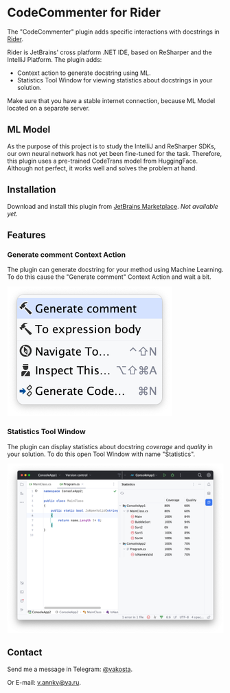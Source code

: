 # CodeCommenter for Rider

The "CodeCommenter" plugin adds specific interactions with docstrings in [Rider](https://www.jetbrains.com/rider/).

Rider is JetBrains' cross platform .NET IDE, based on ReSharper and the IntelliJ Platform. The plugin adds:
- Context action to generate docstring using ML.
- Statistics Tool Window for viewing statistics about docstrings in your solution.

Make sure that you have a stable internet connection, because ML Model located on a separate server.

## ML Model

As the purpose of this project is to study the IntelliJ and ReSharper SDKs, our own neural network has not yet been fine-tuned for the task. Therefore, this plugin uses a pre-trained CodeTrans model from HuggingFace. Although not perfect, it works well and solves the problem at hand.

## Installation

Download and install this plugin from [JetBrains Marketplace](https://plugins.jetbrains.com/). *Not available yet.*

## Features

### Generate comment Context Action

The plugin can generate docstring for your method using Machine Learning. To do this cause the "Generate comment" Context Action and wait a bit.

![Context Action](./img/context_action.png)

### Statistics Tool Window

The plugin can display statistics about docstring *coverage* and *quality* in your solution. To do this open Tool Window with name "Statistics".

![Statistics Tool Window](./img/statistics.png)

## Contact

Send me a message in Telegram: [@vakosta](https://t.me/vakosta).

Or E-mail: [v.annkv@ya.ru](mailto:v.annkv@ya.ru).
